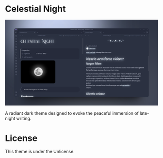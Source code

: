 # Celestial Night

![](assets/high-res.png)

A radiant dark theme designed to evoke the peaceful immersion of late-night writing.

# License
This theme is under the Unlicense.
